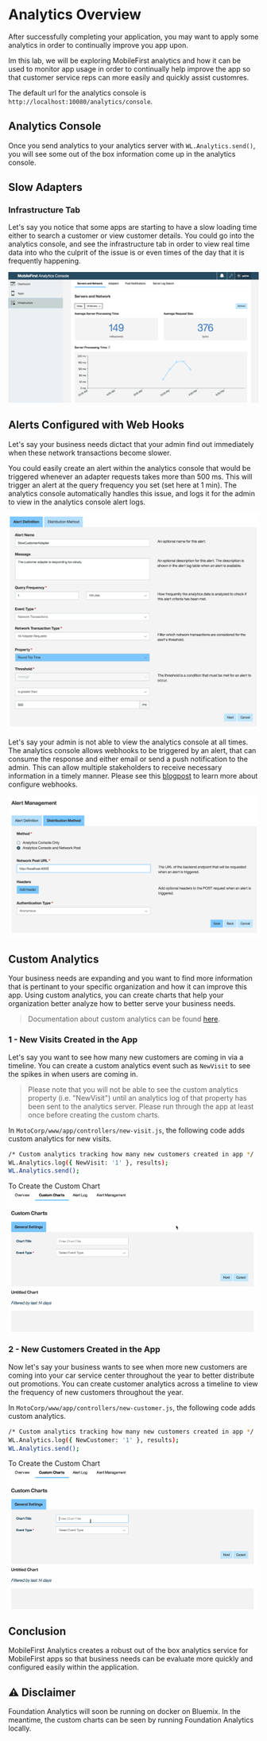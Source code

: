 # Analytics Overview

After successfully completing your application, you may want to apply some analytics in order to continually improve you app upon.

Im this lab, we will be exploring MobileFirst analytics and how it can be used to monitor app usage in order to continually help improve the app so that customer service reps can more easily and quickly assist customres.

The default url for the analytics console is `http://localhost:10080/analytics/console`.

## Analytics Console
Once you send analytics to your analytics server with `WL.Analytics.send()`, you will see some out of the box information come up in the analytics console.

## Slow Adapters

### Infrastructure Tab
Let's say you notice that some apps are starting to have a slow loading time either to search a customer or view customer details.
You could go into the analytics console, and see the infrastructure tab in order to view real time data into who the culprit of the issue is or even times of the day that it is frequently happening.

![Scope Mapping](/Lab/img/Infrastructure.png)

## Alerts Configured with Web Hooks
Let's say your business needs dictact that your admin find out immediately when these network transactions become slower.

You could easily create an alert within the analytics console that would be triggered whenever an adapter requests takes more than 500 ms.
This will trigger an alert at the query frequency you set (set here at 1 min).
The analytics console automatically handles this issue, and logs it for the admin to view in the analytics console alert logs.

![Alert](/Lab/img/alert.png)

Let's say your admin is not able to view the analytics console at all times. The analytics console allows webhooks to be triggered by an alert, that can consume the response and either email or send a push notification to the admin. This can allow multiple stakeholders to receive necessary information in a timely manner. Please see this [blogpost](https://mobilefirstplatform.ibmcloud.com/blog/2015/10/19/using-mfp-adapters-endpoint-analytics-alerts-webhooks/) to learn more about configure webhooks.

![Alert Hook](/Lab/img/alert-hook.png)

## Custom Analytics
Your business needs are expanding and you want to find more information that is pertinant to your specific organization and how it can improve this app. Using custom analytics, you can create charts that help your organization better analyze how to better serve your business needs.

> Documentation about custom analytics can be found [here](https://mobilefirstplatform.ibmcloud.com/tutorials/en/foundation/8.0/analytics/custom-charts/).

### 1 - New Visits Created in the App

Let's say you want to see how many new customers are coming in via a timeline. You can create a custom analytics event such as `NewVisit` to see the spikes in when users are coming in.

> Please note that you will not be able to see the custom analytics property (i.e. "NewVisit") until an analytics log of that property has been sent to the analytics server. Please run through the app at least once before creating the custom charts.

In `MotoCorp/www/app/controllers/new-visit.js`, the following code adds custom analytics for new visits.

```bash
/* Custom analytics tracking how many new customers created in app */
WL.Analytics.log({ NewVisit: '1' }, results);         
WL.Analytics.send();
```

To Create the Custom Chart
![Scope Mapping](/Lab/img/new-visit.gif)


### 2 - New Customers Created in the App 

Now let's say your business wants to see when more new customers are coming into your car service center throughout the year to better distribute out promotions. You can create customer analytics across a timeline to view the frequency of new customers throughout the year. 

In `MotoCorp/www/app/controllers/new-customer.js`, the following code adds custom analytics.

```bash
/* Custom analytics tracking how many new customers created in app */
WL.Analytics.log({ NewCustomer: '1' }, results);         
WL.Analytics.send();
```

To Create the Custom Chart
![Scope Mapping](/Lab/img/new-customer.gif)

## Conclusion

MobileFirst Analytics creates a robust out of the box analytics service for MobileFirst apps so that business needs can be evaluate more quickly and configured easily within the application.

## :warning: Disclaimer
Foundation Analytics will soon be running on docker on Bluemix. In the meantime, the custom charts can be seen by running Foundation Analytics locally.

